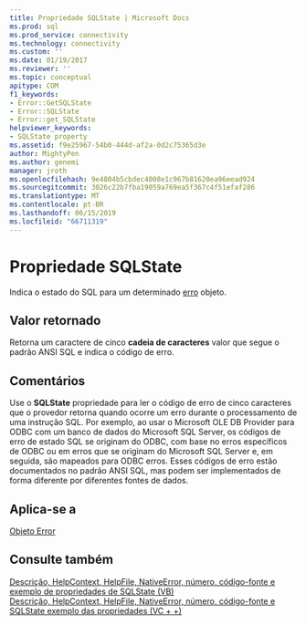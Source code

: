 ```yaml
---
title: Propriedade SQLState | Microsoft Docs
ms.prod: sql
ms.prod_service: connectivity
ms.technology: connectivity
ms.custom: ''
ms.date: 01/19/2017
ms.reviewer: ''
ms.topic: conceptual
apitype: COM
f1_keywords:
- Error::GetSQLState
- Error::SQLState
- Error::get_SQLState
helpviewer_keywords:
- SQLState property
ms.assetid: f9e25967-54b0-444d-af2a-0d2c75365d3e
author: MightyPen
ms.author: genemi
manager: jroth
ms.openlocfilehash: 9e4804b5cbdec4008e1c967b81620ea96eead924
ms.sourcegitcommit: 3026c22b7fba19059a769ea5f367c4f51efaf286
ms.translationtype: MT
ms.contentlocale: pt-BR
ms.lasthandoff: 06/15/2019
ms.locfileid: "66711319"
---
```

# <a name="sqlstate-property"></a>Propriedade SQLState
Indica o estado do SQL para um determinado [erro](../../../ado/reference/ado-api/error-object.md) objeto.  
  
## <a name="return-value"></a>Valor retornado  
 Retorna um caractere de cinco **cadeia de caracteres** valor que segue o padrão ANSI SQL e indica o código de erro.  
  
## <a name="remarks"></a>Comentários  
 Use o **SQLState** propriedade para ler o código de erro de cinco caracteres que o provedor retorna quando ocorre um erro durante o processamento de uma instrução SQL. Por exemplo, ao usar o Microsoft OLE DB Provider para ODBC com um banco de dados do Microsoft SQL Server, os códigos de erro de estado SQL se originam do ODBC, com base no erros específicos de ODBC ou em erros que se originam do Microsoft SQL Server e, em seguida, são mapeados para ODBC erros. Esses códigos de erro estão documentados no padrão ANSI SQL, mas podem ser implementados de forma diferente por diferentes fontes de dados.  
  
## <a name="applies-to"></a>Aplica-se a  
 [Objeto Error](../../../ado/reference/ado-api/error-object.md)  
  
## <a name="see-also"></a>Consulte também  
 [Descrição, HelpContext, HelpFile, NativeError, número, código-fonte e exemplo de propriedades de SQLState (VB)](../../../ado/reference/ado-api/description-helpcontext-helpfile-nativeerror-number-source-example-vb.md)   
 [Descrição, HelpContext, HelpFile, NativeError, número, código-fonte e SQLState exemplo das propriedades (VC + +)](../../../ado/reference/ado-api/description-helpcontext-helpfile-nativeerror-number-source-example-vc.md)   
